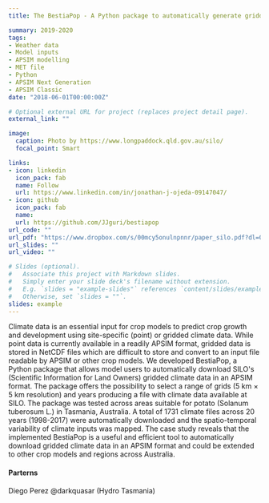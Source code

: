```yaml
---
title: The BestiaPop - A Python package to automatically generate gridded climate data for crop models

summary: 2019-2020
tags:
- Weather data
- Model inputs
- APSIM modelling
- MET file
- Python
- APSIM Next Generation
- APSIM Classic
date: "2018-06-01T00:00:00Z"

# Optional external URL for project (replaces project detail page).
external_link: ""

image:
  caption: Photo by https://www.longpaddock.qld.gov.au/silo/
  focal_point: Smart

links:
- icon: linkedin
  icon_pack: fab
  name: Follow
  url: https://www.linkedin.com/in/jonathan-j-ojeda-09147047/
- icon: github
  icon_pack: fab
  name:
  url: https://github.com/JJguri/bestiapop
url_code: ""
url_pdf: "https://www.dropbox.com/s/00mcy5onulnpnnr/paper_silo.pdf?dl=0"
url_slides: ""
url_video: ""

# Slides (optional).
#   Associate this project with Markdown slides.
#   Simply enter your slide deck's filename without extension.
#   E.g. `slides = "example-slides"` references `content/slides/example-slides.md`.
#   Otherwise, set `slides = ""`.
slides: example
---
```


Climate data is an essential input for crop models to predict crop growth and development using site-specific (point) or gridded climate data. While point data is currently available in a readily APSIM format, gridded data is stored in NetCDF files which are difficult to store and convert to an input file readable by APSIM or other crop models. We developed BestiaPop, a Python package that allows model users to automatically download SILO's (Scientific Information for Land Owners) gridded climate data in an APSIM format. The package offers the possibility to select a range of grids (5 km × 5 km resolution) and years producing a file with climate data available at SILO. The package was tested across areas suitable for potato (Solanum tuberosum L.) in Tasmania, Australia. A total of 1731 climate files across 20 years (1998-2017) were automatically downloaded and the spatio-temporal variability of climate inputs was mapped. The case study reveals that the implemented BestiaPop is a useful and efficient tool to automatically download gridded climate data in an APSIM format and could be extended to other crop models and regions across Australia.

#### Parterns
Diego Perez @darkquasar (Hydro Tasmania)